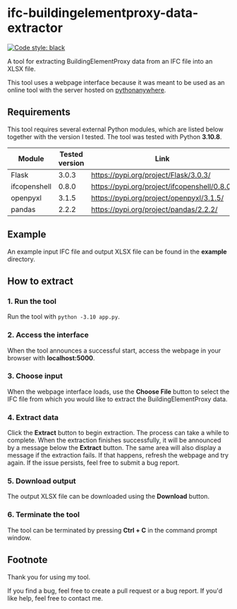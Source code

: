 # ifc-buildingelementproxy-data-extractor

[![Code style: black](https://img.shields.io/badge/code%20style-black-000000.svg)](https://github.com/psf/black)

A tool for extracting BuildingElementProxy data from an IFC file into an XLSX file.

This tool uses a webpage interface because it was meant to be used as an online tool with the server hosted on [pythonanywhere](pythonanywhere.com/).

## Requirements

This tool requires several external Python modules, which are listed below together with the version I tested. The tool was tested with Python **3.10.8**.

| Module    | Tested version | Link |
| -------- | ------- | ------- |
| Flask  | 3.0.3    | <https://pypi.org/project/Flask/3.0.3/>    |
| ifcopenshell | 0.8.0     | <https://pypi.org/project/ifcopenshell/0.8.0/>    |
| openpyxl    | 3.1.5    | <https://pypi.org/project/openpyxl/3.1.5/>    |
| pandas    | 2.2.2    | <https://pypi.org/project/pandas/2.2.2/>    |

## Example

An example input IFC file and output XLSX file can be found in the **example** directory.

## How to extract

### 1. Run the tool

Run the tool with `python -3.10 app.py`.

### 2. Access the interface

When the tool announces a successful start, access the webpage in your browser with **localhost:5000**.

### 3. Choose input

When the webpage interface loads, use the **Choose File** button to select the IFC file from which you would like to extract the BuildingElementProxy data.

### 4. Extract data

Click the **Extract** button to begin extraction. The process can take a while to complete. When the extraction finishes successfully, it will be announced by a message below the **Extract** button. The same area will also display a message if the extraction fails. If that happens, refresh the webpage and try again. If the issue persists, feel free to submit a bug report.

### 5. Download output

The output XLSX file can be downloaded using the **Download** button.

### 6. Terminate the tool

The tool can be terminated by pressing **Ctrl + C** in the command prompt window.

## Footnote

Thank you for using my tool.

If you find a bug, feel free to create a pull request or a bug report. If you'd like help, feel free to contact me.
